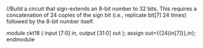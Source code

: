 //Build a circuit that sign-extends an 8-bit number to 32 bits. This requires a concatenation of 24 copies of the sign bit (i.e., replicate bit[7] 24 times) followed by the 8-bit number itself.

module ckt18 (
    input [7:0] in,
    output [31:0] out );
    assign out={{24{in[7]}},in};
    endmodule
